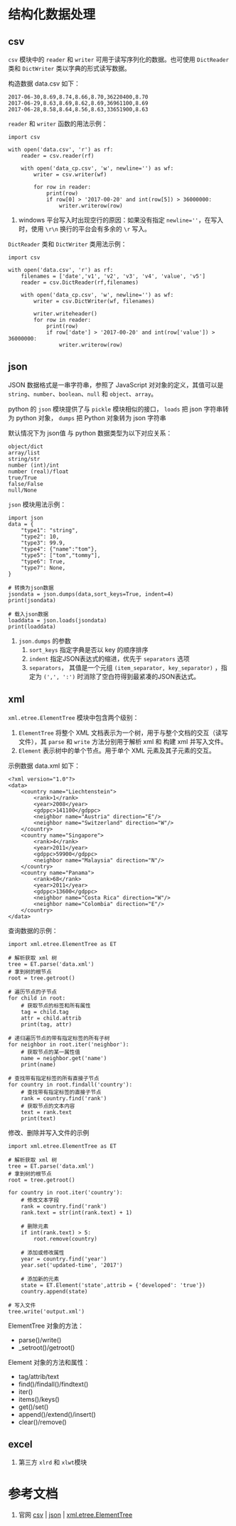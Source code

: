 # 结构化数据处理
## csv
`csv` 模块中的 `reader` 和 `writer` 可用于读写序列化的数据。也可使用 `DictReader` 类和 `DictWriter` 类以字典的形式读写数据。

构造数据 data.csv 如下：
```
2017-06-30,8.69,8.74,8.66,8.70,36220400,8.70
2017-06-29,8.63,8.69,8.62,8.69,36961100,8.69
2017-06-28,8.58,8.64,8.56,8.63,33651900,8.63
```

`reader` 和 `writer` 函数的用法示例：
```
import csv

with open('data.csv', 'r') as rf:
    reader = csv.reader(rf)

    with open('data_cp.csv', 'w', newline='') as wf:
        writer = csv.writer(wf)

        for row in reader:
            print(row)
            if row[0] > '2017-00-20' and int(row[5]) > 36000000:
                writer.writerow(row)
```
1. windows 平台写入时出现空行的原因：如果没有指定 `newline=''`，在写入时，使用 `\r\n` 换行的平台会有多余的 `\r` 写入。


`DictReader` 类和 `DictWriter` 类用法示例：
```
import csv

with open('data.csv', 'r') as rf:
	filenames = ['date','v1', 'v2', 'v3', 'v4', 'value', 'v5']
    reader = csv.DictReader(rf,filenames)

    with open('data_cp.csv', 'w', newline='') as wf:
        writer = csv.DictWriter(wf, filenames)

        writer.writeheader()
        for row in reader:
            print(row)
            if row['date'] > '2017-00-20' and int(row['value']) > 36000000:
                writer.writerow(row)
```


## json
JSON 数据格式是一串字符串，参照了 JavaScript 对对象的定义，其值可以是 `string`、`number`、`boolean`、`null` 和 `object`、`array`。

python 的 `json` 模块提供了与 `pickle` 模块相似的接口， `loads` 把 json 字符串转为 python 对象， `dumps` 把 Python 对象转为 json 字符串

默认情况下为 json值 与 python 数据类型为以下对应关系：
```
object/dict
array/list
string/str
number (int)/int
number (real)/float
true/True
false/False
null/None
```

`json` 模块用法示例：
```
import json
data = {
    "type1": "string",
    "type2": 10,
    "type3": 99.9,
    "type4": {"name":"tom"},
    "type5": ["tom","tommy"],
    "type6": True,
    "type7": None,
}

# 转换为json数据
jsondata = json.dumps(data,sort_keys=True, indent=4)
print(jsondata)

# 载入json数据
loaddata = json.loads(jsondata)
print(loaddata)
```
1. `json.dumps` 的参数
	1. `sort_keys` 指定字典是否以 key 的顺序排序
	2. `indent` 指定JSON表达式的缩进，优先于 `separators` 选项
	3. `separators`， 其值是一个元组 `(item_separator, key_separator)` ，指定为 `(',', ':')` 时消除了空白符得到最紧凑的JSON表达式。

## xml
`xml.etree.ElementTree` 模块中包含两个级别：
1. `ElementTree` 将整个 XML 文档表示为一个树，用于与整个文档的交互（读写文件），其 `parse` 和 `write` 方法分别用于解析 xml 和 构建 xml 并写入文件。
2. `Element` 表示树中的单个节点。用于单个 XML 元素及其子元素的交互。


示例数据 data.xml 如下：
```
<?xml version="1.0"?>
<data>
    <country name="Liechtenstein">
        <rank>1</rank>
        <year>2008</year>
        <gdppc>141100</gdppc>
        <neighbor name="Austria" direction="E"/>
        <neighbor name="Switzerland" direction="W"/>
    </country>
    <country name="Singapore">
        <rank>4</rank>
        <year>2011</year>
        <gdppc>59900</gdppc>
        <neighbor name="Malaysia" direction="N"/>
    </country>
    <country name="Panama">
        <rank>68</rank>
        <year>2011</year>
        <gdppc>13600</gdppc>
        <neighbor name="Costa Rica" direction="W"/>
        <neighbor name="Colombia" direction="E"/>
    </country>
</data>
```

查询数据的示例：
```
import xml.etree.ElementTree as ET

# 解析获取 xml 树
tree = ET.parse('data.xml')
# 拿到树的根节点
root = tree.getroot()

# 遍历节点的子节点
for child in root:
    # 获取节点的标签和所有属性
    tag = child.tag
    attr = child.attrib
    print(tag, attr)

# 递归遍历节点的带有指定标签的所有子树
for neighbor in root.iter('neighbor'):
    # 获取节点的某一属性值
    name = neighbor.get('name')
    print(name)

# 查找带有指定标签的所有直接子节点
for country in root.findall('country'):
    # 查找带有指定标签的直接子节点
    rank = country.find('rank')
    # 获取节点的文本内容
    text = rank.text
    print(text)
```

修改、删除并写入文件的示例
```
import xml.etree.ElementTree as ET

# 解析获取 xml 树
tree = ET.parse('data.xml')
# 拿到树的根节点
root = tree.getroot()

for country in root.iter('country'):
    # 修改文本字段
    rank = country.find('rank')
    rank.text = str(int(rank.text) + 1)

    # 删除元素
    if int(rank.text) > 5:
        root.remove(country)

    # 添加或修改属性
    year = country.find('year')
    year.set('updated-time', '2017')

    # 添加新的元素
    state = ET.Element('state',attrib = {'developed': 'true'})
    country.append(state)

# 写入文件
tree.write('output.xml')
```

ElementTree 对象的方法：
- parse()/write()
- _setroot()/getroot()


Element 对象的方法和属性：
- tag/attrib/text
- find()/findall()/findtext()
- iter()
- items()/keys()
- get()/set()
- append()/extend()/insert()
- clear()/remove()

## excel
1. 第三方 `xlrd` 和 `xlwt`模块


# 参考文档
1. 官网 [csv](https://docs.python.org/3.5/library/csv.html) | [json](https://docs.python.org/3.5/library/json.html) | [xml.etree.ElementTree](https://docs.python.org/3.5/library/xml.etree.elementtree.html)
